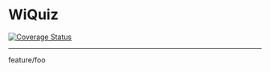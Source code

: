 # WiQuiz
[![Coverage Status](https://coveralls.io/repos/github/AccelerateX-org/WiQuiz/badge.svg?branch=build-delivery)](https://coveralls.io/github/AccelerateX-org/WiQuiz?branch=build-delivery)

---

feature/foo
